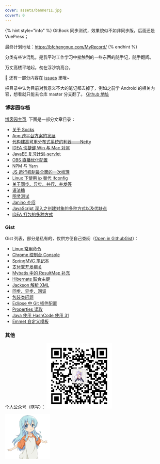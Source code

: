 ```yaml
---
cover: assets/banner11.jpg
coverY: 0
---
```


{% hint style="info" %}
GitBook 同步测试，效果貌似不如非同步版，后面还是 VuePress；

最终计划地址：https://bfchengnuo.com/MyRecord/
{% endhint %}

分类有些许混乱，是我平时工作学习中接触到的一些东西的随手记，随手翻阅。

万丈高楼平地起，勿在浮沙筑高台。

:bell: 还有一部分内容在 [issues](https://github.com/bfchengnuo/MyRecord/issues) 里哦~

把目录中认为目前对我意义不大的笔记都去掉了，例如之前学 Android 的相关内容，想看就只能去仓库 master 分支翻了。
[Github 地址](https://github.com/bfchengnuo/MyRecord)

### 博客园存档

[博客园主页](https://www.cnblogs.com/bfchengnuo/), 下面是一部分文章目录：

- [关于 Socks](https://www.cnblogs.com/bfchengnuo/p/12101107.html)
- [App 跨平台方案的发展](https://www.cnblogs.com/bfchengnuo/p/12101080.html)
- [代构建高可用分布式系统的利器——Netty](https://www.cnblogs.com/bfchengnuo/p/9193024.html)
- [IDEA 快捷键 Win 与 Mac 对照](https://www.cnblogs.com/bfchengnuo/p/12101042.html)
- [JavaEE 复习计划-servlet](https://www.cnblogs.com/bfchengnuo/p/9193019.html)
- [OBS 直播优化配置](https://www.cnblogs.com/bfchengnuo/articles/8393958.html)
- [NPM 与 Yarn](https://www.cnblogs.com/bfchengnuo/articles/12101019.html)
- [JS 运行机制最全面的一次梳理](https://www.cnblogs.com/bfchengnuo/articles/12101003.html)
- [Linux 下使用 ip 替代 ifconfig](https://www.cnblogs.com/bfchengnuo/articles/12100966.html)
- [关于同步、异步、并行、并发等](https://www.cnblogs.com/bfchengnuo/articles/8421639.html)
- [语法糖](https://www.cnblogs.com/bfchengnuo/articles/8298785.html)
- [图灵测试](https://www.cnblogs.com/bfchengnuo/articles/8296700.html)
- [Janino 介绍](https://www.cnblogs.com/bfchengnuo/articles/8146634.html)
- [JavaScript 深入之创建对象的多种方式以及优缺点](https://www.cnblogs.com/bfchengnuo/articles/8137911.html)
- [IDEA 打包的多种方式](https://www.cnblogs.com/bfchengnuo/articles/8138308.html)

### Gist

Gist 列表，部分是私有的，仅供方便自己查阅（[Open in GithubGist](https://gist.github.com/bfchengnuo)）：

- [Linux 常用命令](https://gist.github.com/bfchengnuo/680d65224b34b964623810b8e4c46f54)
- [Chrome 控制台 Console](https://gist.github.com/bfchengnuo/e3954dd2fad2d1f1de09c6b5d735aef4)
- [SpringMVC 笔记本](https://gist.github.com/bfchengnuo/b44f9b505012e98d2fb773aa6156366d)
- [支付宝开发相关](https://gist.github.com/bfchengnuo/863a2e20cb4d8bde3a64c39c3eaff1a9)
- [Mybatis 中的 ResultMap 补充](https://gist.github.com/bfchengnuo/69f27b9745e1f4e4b7fe0ed7e914ba9c)
- [Hibernate 联合主键](https://gist.github.com/bfchengnuo/a7bffdbc041e9fc6e2fd3e42ee1f57e5)
- [Jackson 解析 XML](https://gist.github.com/bfchengnuo/16d6bc793fcdc22f90d5b2140a9a430c)
- [同步、异步、回调](https://gist.github.com/bfchengnuo/d13c9093ff65c76386ad9f5558239f9f)
- [包装类问题](https://gist.github.com/bfchengnuo/56fdf673455073bdc12ab0194424a2b8)
- [Eclipse 中 Git 插件配置](https://gist.github.com/bfchengnuo/461d917d549d26e3b906200ecfd74db1)
- [Properties 读取](https://gist.github.com/bfchengnuo/6b6d2ac289d2b23c22d805a592ba55c2)
- [Java 使用 HashCode 使用 31](https://gist.github.com/bfchengnuo/4a34307675abddbb113343c50eccd563)
- [Emmet 自定义模板](https://gist.github.com/zxhfighter/00c1d140249215efd236)

### 其他

个人公众号（瞎写）：
<img src="./img/qr.jpg" style="zoom:50%;" />

<img src="./img/tb.png" />
